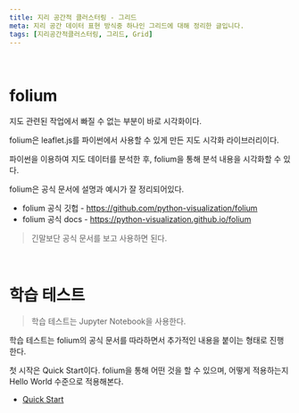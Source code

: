 ```yaml
---
title: 지리 공간적 클러스터링 - 그리드
meta: 지리 공간 데이터 표현 방식중 하나인 그리드에 대해 정리한 글입니다.
tags: [지리공간적클러스터링, 그리드, Grid]
---
```


<br>

# folium
지도 관련된 작업에서 빠질 수 없는 부분이 바로 시각화이다.

folium은 leaflet.js를 파이썬에서 사용할 수 있게 만든 지도 시각화 라이브러리이다.

파이썬을 이용하여 지도 데이터를 분석한 후, folium을 통해 분석 내용을 시각화할 수 있다.

folium은 공식 문서에 설명과 예시가 잘 정리되어있다.

* folium 공식 깃헙 - https://github.com/python-visualization/folium
* folium 공식 docs - https://python-visualization.github.io/folium

> 긴말보단 공식 문서를 보고 사용하면 된다.

<br>

# 학습 테스트
> 학습 테스트는 Jupyter Notebook을 사용한다.

학습 테스트는 folium의 공식 문서를 따라하면서 추가적인 내용을 붙이는 형태로 진행한다.

첫 시작은 Quick Start이다. folium을 통해 어떤 것을 할 수 있으며, 어떻게 적용하는지 Hello World 수준으로 적용해본다.

- [Quick Start](https://nbviewer.org/github/binghe819/TIL/blob/master/Python/folium/QuickStart.ipynb)

<br>


